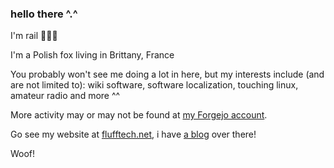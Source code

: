 ### hello there ^.^

I'm rail 🦊🏳️‍⚧️

I'm a Polish fox living in Brittany, France

You probably won't see me doing a lot in here, but my interests include (and are not limited to): wiki software, software localization, touching linux, amateur radio and more ^^

More activity may or may not be found at [my Forgejo account](https://git.vulpinecitrus.info/rail).

Go see my website at [flufftech.net](https://flufftech.net), i have [a blog](https://flufftech.net/posts/) over there!

Woof!
<!--
**rail01/rail01** is a ✨ _special_ ✨ repository because its `README.md` (this file) appears on your GitHub profile.

Here are some ideas to get you started:

- 🔭 I’m currently working on ...
- 🌱 I’m currently learning ...
- 👯 I’m looking to collaborate on ...
- 🤔 I’m looking for help with ...
- 💬 Ask me about ...
- 📫 How to reach me: ...
- 😄 Pronouns: ...
- ⚡ Fun fact: ...
-->

